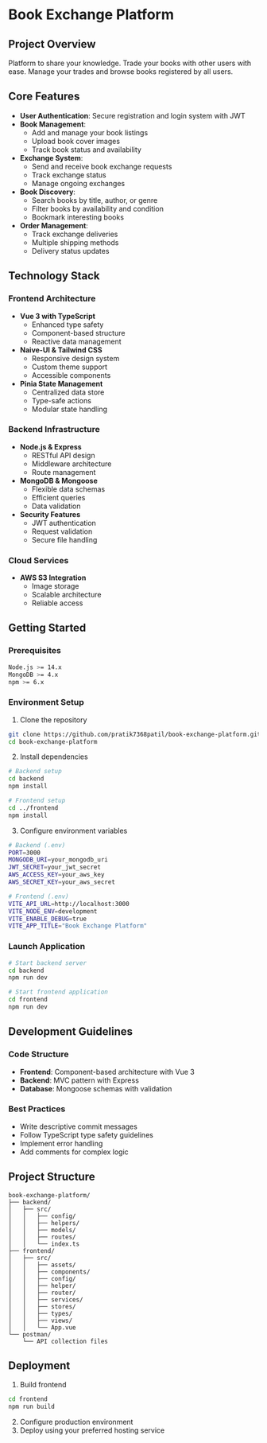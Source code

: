 # Book Exchange Platform

## Project Overview

Platform to share your knowledge. Trade your books with other users with ease. Manage your trades and browse books registered by all users.​

## Core Features

- **User Authentication**: Secure registration and login system with JWT
- **Book Management**:
  - Add and manage your book listings
  - Upload book cover images
  - Track book status and availability
- **Exchange System**:
  - Send and receive book exchange requests
  - Track exchange status
  - Manage ongoing exchanges
- **Book Discovery**:
  - Search books by title, author, or genre
  - Filter books by availability and condition
  - Bookmark interesting books
- **Order Management**:
  - Track exchange deliveries
  - Multiple shipping methods
  - Delivery status updates

## Technology Stack

### Frontend Architecture

- **Vue 3 with TypeScript**
  - Enhanced type safety
  - Component-based structure
  - Reactive data management
- **Naive-UI & Tailwind CSS**
  - Responsive design system
  - Custom theme support
  - Accessible components
- **Pinia State Management**
  - Centralized data store
  - Type-safe actions
  - Modular state handling

### Backend Infrastructure

- **Node.js & Express**
  - RESTful API design
  - Middleware architecture
  - Route management
- **MongoDB & Mongoose**
  - Flexible data schemas
  - Efficient queries
  - Data validation
- **Security Features**
  - JWT authentication
  - Request validation
  - Secure file handling

### Cloud Services

- **AWS S3 Integration**
  - Image storage
  - Scalable architecture
  - Reliable access

## Getting Started

### Prerequisites

```bash
Node.js >= 14.x
MongoDB >= 4.x
npm >= 6.x
```

### Environment Setup

1. Clone the repository

```bash
git clone https://github.com/pratik7368patil/book-exchange-platform.git
cd book-exchange-platform
```

2. Install dependencies

```bash
# Backend setup
cd backend
npm install

# Frontend setup
cd ../frontend
npm install
```

3. Configure environment variables

```bash
# Backend (.env)
PORT=3000
MONGODB_URI=your_mongodb_uri
JWT_SECRET=your_jwt_secret
AWS_ACCESS_KEY=your_aws_key
AWS_SECRET_KEY=your_aws_secret

# Frontend (.env)
VITE_API_URL=http://localhost:3000
VITE_NODE_ENV=development
VITE_ENABLE_DEBUG=true
VITE_APP_TITLE="Book Exchange Platform"
```

### Launch Application

```bash
# Start backend server
cd backend
npm run dev

# Start frontend application
cd frontend
npm run dev
```

## Development Guidelines

### Code Structure

- **Frontend**: Component-based architecture with Vue 3
- **Backend**: MVC pattern with Express
- **Database**: Mongoose schemas with validation

### Best Practices

- Write descriptive commit messages
- Follow TypeScript type safety guidelines
- Implement error handling
- Add comments for complex logic

## Project Structure

```
book-exchange-platform/
├── backend/
│   ├── src/
│   │   ├── config/
│   │   ├── helpers/
│   │   ├── models/
│   │   ├── routes/
│   │   └── index.ts
├── frontend/
│   ├── src/
│   │   ├── assets/
│   │   ├── components/
│   │   ├── config/
│   │   ├── helper/
│   │   ├── router/
│   │   ├── services/
│   │   ├── stores/
│   │   ├── types/
│   │   ├── views/
│   │   └── App.vue
└── postman/
    └── API collection files
```

## Deployment

1. Build frontend

```bash
cd frontend
npm run build
```

2. Configure production environment
3. Deploy using your preferred hosting service
